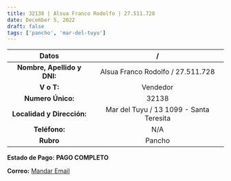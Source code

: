 ```yaml
---
title: 32138 | Alsua Franco Rodolfo | 27.511.728
date: December 5, 2022
draft: false
tags: ['pancho', 'mar-del-tuyu']
---
```


|          **Datos**          |                    /                    |
|:---------------------------:|:---------------------------------------:|
| **Nombre, Apellido y DNI:** |    Alsua Franco Rodolfo / 27.511.728    |
|          **V o T:**         |                 Vendedor                |
|      **Numero Único:**      |                  32138                  |
|  **Localidad y Dirección:** | Mar del Tuyu / 13 1099 - Santa Teresita |
|        **Teléfono:**        |                   N/A                   |
|          **Rubro**          |                  Pancho                 |

**Estado de Pago:** **PAGO COMPLETO**

**Correo:** [Mandar Email](francoalsua@hotmail.com)
